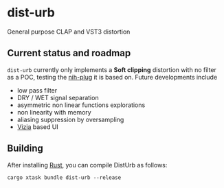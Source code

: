 # dist-urb

General purpose CLAP and VST3 distortion

## Current status and roadmap

`dist-urb` currently only implements a **Soft clipping** distortion with no filter as a POC, testing the [nih-plug](https://github.com/robbert-vdh/nih-plug/tree/master) it is based on. Future developments include

* low pass filter
* DRY / WET signal separation
* asymmetric non linear functions explorations
* non linearity with memory
* aliasing suppression by oversampling
* [Vizia](https://github.com/vizia/vizia) based UI


## Building

After installing [Rust](https://rustup.rs/), you can compile DistUrb as follows:

```shell
cargo xtask bundle dist-urb --release
```
